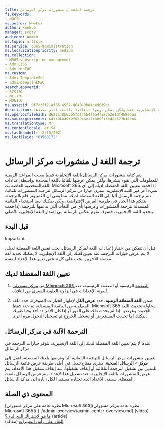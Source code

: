 ```yaml
---
title: ترجمة اللغة ل منشورات مركز الرسائل
f1.keywords:
- NOCSH
ms.author: kwekua
author: kwekua
manager: scotv
audience: Admin
ms.topic: article
ms.service: o365-administration
ms.localizationpriority: medium
ms.collection:
- M365-subscription-management
- Adm_O365
- Adm_NonTOC
ms.custom:
- AdminTemplateSet
- admindeeplinkMAC
search.appverid:
- BCS160
- MET150
- MOE150
ms.assetid: 9f7c2ff2-af65-4557-8840-0b84ce96d9bc
description: تكون منشورات مركز الرسائل باللغة الإنجليزية فقط ولكن يمكن عرضها تلقائيا باللغة التي تحددها Microsoft 365.
ms.openlocfilehash: d622118b63b5fdfdab4fea4f62362e1df468e6aa
ms.sourcegitcommit: 6dcc3b039e0f0b9bae17c386f14ed2b577b453a6
ms.translationtype: MT
ms.contentlocale: ar-SA
ms.lasthandoff: 12/15/2021
ms.locfileid: "63568172"
---
```

# <a name="language-translation-for-message-center-posts"></a>ترجمة اللغة ل منشورات مركز الرسائل

يتم كتابة منشورات مركز الرسائل باللغة الإنجليزية فقط بسبب المواعيد الزمنية للمعلومات التي نقوم بنشرها، ولكن يمكن عرضها تلقائيا باللغة المحددة بواسطة إعدادات اللغة الشخصية الخاصة بك Microsoft 365. إذا قمت بتعيين اللغة المفضلة لديك إلى أي شيء آخر غير اللغة الإنجليزية، سترى خيارا في مركز الرسائل لترجمة المنشورات تلقائيا. تتم ترجمة الرسائل آليا إلى اللغة المفضلة لديك، مما يعني أن الكمبيوتر قام بالترجمة. يتحكم هذا الخيار في طريقة العرض الافتراضية، ولكن يمكنك أيضا استخدام القائمة المنسدلة لترجمة المنشورات وعرضها بأي من اللغات التي ندعمها للترجمة. إذا قمت بتحديد اللغة الإنجليزية، فسوف نقوم بعكس الرسالة إلى إصدار اللغة الإنجليزية الأصلي.

## <a name="before-you-begin"></a>قبل البدء
  
> [!IMPORTANT]
> قبل أن تتمكن من اختيار إعدادات اللغة لمركز الرسائل، يجب تعيين اللغة المفضلة لديك. لا يتم عرض خيارات الترجمة عند تعيين لغتك إلى اللغة الإنجليزية. لا يمكنك تحديد لغة مفضلة للآخرين، يجب على كل شخص تغيير هذا الإعداد لنفسه. 
  
## <a name="set-your-preferred-language"></a>تعيين اللغة المفضلة لديك

1. من <a href="https://go.microsoft.com/fwlink/p/?linkid=2024339" target="_blank">مركز مسؤولي Microsoft 365 الصفحة</a> الرئيسية أو الصفحة الرئيسية، حدد أيقونة الإعدادات في الزاوية العلوية اليسرى من النافذة.
  
2. ضمن **اللغة المنطقة الزمنية،** حدد **عرض الكل** لإظهار الخيارات المتوفرة. حدد اللغة المطلوبة من القائمة المنسدلة، ثم حدد **حفظ**. Microsoft 365 محاولة تحديث اللغة الجديدة وعرضها. إذا لم يحدث ذلك على الفور أو إذا كان الأمر قد أخذ وقتا طويلا، يمكنك إما تحديث المستعرض أو تسجيل الخروج ثم تسجيل الدخول مرة أخرى.
  
## <a name="machine-translation-in-message-center"></a>الترجمة الآلية في مركز الرسائل

عندما لا يتم تعيين اللغة المفضلة لديك إلى اللغة الإنجليزية، تتوفر خيارات الترجمة في مركز الرسائل.
  
لتعيين منشورات مركز الرسائل للترجمة التلقائية آليا وعرضها بلغتك المفضلة، انتقل إلى **مركز** \> **الرسائل الصحية**. سترى مفتاح تبديل في أعلى طريقة عرض قائمة الرسائل للتبديل بين تشغيل الترجمة التلقائية أو إيقاف تشغيلها. عند إيقاف تشغيل هذا الإعداد، يتم عرض المنشورات باللغة الإنجليزية. عند تشغيل هذا الإعداد، يتم عرض الرسائل بلغتك المفضلة. سيبقى الإعداد الذي تختاره مستمرا لكل زيارة إلى مركز الرسائل. 

## <a name="related-content"></a>المحتوى ذي الصلة

[نظرة عامة على مركز مسؤولي Microsoft 365](نظرة عامة مركز مسؤولي Microsoft 365](.). /admin-overview/admin-center-overview.md) (video)\
[ما هو الاشتراك الذي لدي؟](../admin-overview/what-subscription-do-i-have.md) (article)\
[البقاء على رأس التغييرات](../manage/stay-on-top-of-updates.md) (مقالة)



  

